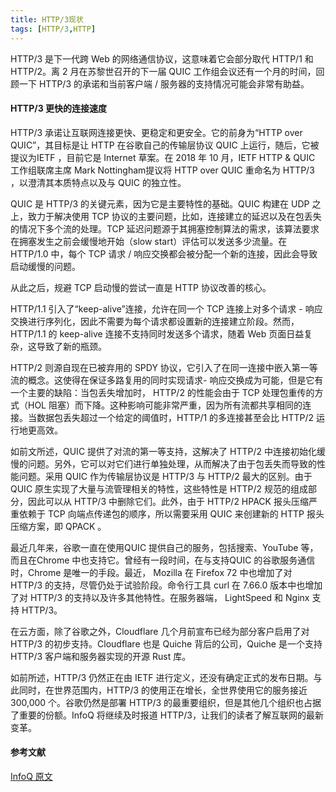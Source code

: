 ```yaml
---
title: HTTP/3现状
tags: [HTTP/3,HTTP]
---
```


HTTP/3 是下一代跨 Web 的网络通信协议，这意味着它会部分取代 HTTP/1 和 HTTP/2。离 2 月在苏黎世召开的下一届 QUIC 工作组会议还有一个月的时间，回顾一下 HTTP/3 的承诺和当前客户端 / 服务器的支持情况可能会非常有助益。   

<!-- more -->

#### HTTP/3 更快的连接速度 

HTTP/3 承诺让互联网连接更快、更稳定和更安全。它的前身为“HTTP over QUIC”，其目标是让 HTTP 在谷歌自己的传输层协议 QUIC 上运行，随后，它被提议为IETF ，目前它是 Internet 草案。在 2018 年 10 月，IETF HTTP & QUIC 工作组联席主席 Mark Nottingham提议将 HTTP over QUIC 重命名为 HTTP/3 ，以澄清其本质特点以及与 QUIC 的独立性。  
  
QUIC 是 HTTP/3 的关键元素，因为它是主要特性的基础。QUIC 构建在 UDP 之上，致力于解决使用 TCP 协议的主要问题，比如，连接建立的延迟以及在包丢失的情况下多个流的处理。TCP 延迟问题源于其拥塞控制算法的需求，该算法要求在拥塞发生之前会缓慢地开始（slow start）评估可以发送多少流量。在 HTTP/1.0 中，每个 TCP 请求 / 响应交换都会被分配一个新的连接，因此会导致启动缓慢的问题。  

从此之后，规避 TCP 启动慢的尝试一直是 HTTP 协议改善的核心。  

HTTP/1.1 引入了“keep-alive”连接，允许在同一个 TCP 连接上对多个请求 - 响应交换进行序列化，因此不需要为每个请求都设置新的连接建立阶段。然而，HTTP/1.1 的 keep-alive 连接不支持同时发送多个请求，随着 Web 页面日益复杂，这导致了新的瓶颈。  

HTTP/2 则源自现在已被弃用的 SPDY 协议，它引入了在同一连接中嵌入第一等流的概念。这使得在保证多路复用的同时实现请求- 响应交换成为可能，但是它有一个主要的缺陷：当包丢失增加时， HTTP/2 的性能会由于 TCP 处理包重传的方式（HOL 阻塞）而下降。这种影响可能非常严重，因为所有流都共享相同的连接。当数据包丢失超过一个给定的阈值时，HTTP/1 的多连接甚至会比 HTTP/2 运行地更高效。  

如前文所述，QUIC 提供了对流的第一等支持，这解决了 HTTP/2 中连接初始化缓慢的问题。另外，它可以对它们进行单独处理，从而解决了由于包丢失而导致的性能问题。采用 QUIC 作为传输层协议是 HTTP/3 与 HTTP/2 最大的区别。由于 QUIC 原生实现了大量与流管理相关的特性，这些特性是 HTTP/2 规范的组成部分，因此可以从 HTTP/3 中删除它们。此外，由于 HTTP/2 HPACK 报头压缩严重依赖于 TCP 向端点传递包的顺序，所以需要采用 QUIC 来创建新的 HTTP 报头压缩方案，即 QPACK 。  

最近几年来，谷歌一直在使用QUIC 提供自己的服务，包括搜索、YouTube 等，而且在Chrome 中也支持它。曾经有一段时间，在与支持QUIC 的谷歌服务通信时，Chrome 是唯一的手段。最近， Mozilla 在 Firefox 72 中也增加了对 HTTP/3 的支持，尽管仍处于试验阶段。命令行工具 curl 在 7.66.0 版本中也增加了对 HTTP/3 的支持以及许多其他特性。在服务器端， LightSpeed 和 Nginx 支持 HTTP/3。  

在云方面，除了谷歌之外，Cloudflare 几个月前宣布已经为部分客户启用了对HTTP/3 的初步支持。Cloudflare 也是 Quiche 背后的公司，Quiche 是一个支持 HTTP/3 客户端和服务器实现的开源 Rust 库。  

如前所述，HTTP/3 仍然正在由 IETF 进行定义，还没有确定正式的发布日期。与此同时，在世界范围内，HTTP/3 的使用正在增长，全世界使用它的服务接近 300,000 个。谷歌仍然是部署 HTTP/3 的最重要组织，但是其他几个组织也占据了重要的份额。InfoQ 将继续及时报道 HTTP/3，让我们的读者了解互联网的最新变革。  


#### 参考文献
[InfoQ 原文](https://www.infoq.cn/article/D2QIvuLXXW9RiIR8wWMW)